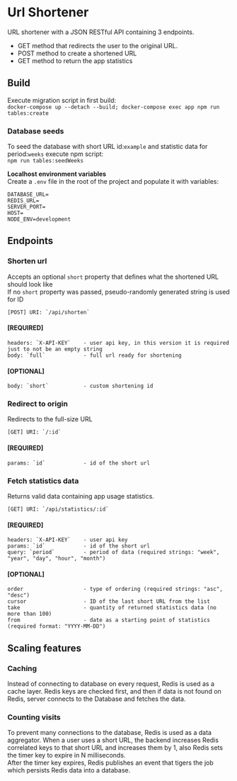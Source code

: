 # Url Shortener  
URL shortener with a JSON RESTful API containing 3 endpoints. 
- GET method that redirects the user to the original URL. 
- POST method to create a shortened URL
- GET method to return the app statistics

## Build  
Execute migration script in first build:  
`docker-compose up --detach --build; docker-compose exec app npm run tables:create`  

### Database seeds
To seed the database with short URL id:`example` and statistic data for period:`weeks` execute npm script:  
`npm run tables:seedWeeks`  

**Localhost environment variables**  
Create a `.env` file in the root of the project and populate it with variables:  
```
DATABASE_URL=
REDIS_URL=
SERVER_PORT=
HOST=
NODE_ENV=development
```

## Endpoints
### Shorten url 
Accepts an optional `short` property that defines what the shortened URL should look like  
If no `short` property was passed, pseudo-randomly generated string is used for ID
```
[POST] URI: `/api/shorten`  
```
#### [REQUIRED]  
```
headers: `X-API-KEY`    - user api key, in this version it is required just to not be an empty string
body: `full`            - full url ready for shortening
```

#### [OPTIONAL]  
```
body: `short`           - custom shortening id  
```

### Redirect to origin
Redirects to the full-size URL  

```
[GET] URI: `/:id`
```

#### [REQUIRED]  
```
params: `id`            - id of the short url    
```

### Fetch statistics data  
Returns valid data containing app usage statistics.  
```
[GET] URI: `/api/statistics/:id`  
```
#### [REQUIRED]  
```
headers: `X-API-KEY`    - user api key  
params: `id`            - id of the short url  
query: `period`         - period of data (required strings: "week", "year", "day", "hour", "month")  
```

#### [OPTIONAL]  
```
order                   - type of ordering (required strings: "asc", "desc")  
cursor                  - ID of the last short URL from the list  
take                    - quantity of returned statistics data (no more than 100)  
from                    - date as a starting point of statistics  (required format: "YYYY-MM-DD")  
```

## Scaling features
### Caching  
Instead of connecting to database on every request, Redis is used as a cache layer. Redis keys are checked first, and then if data is not found on Redis, server connects to the Database and fetches the data.  

### Counting visits  
To prevent many connections to the database, Redis is used as a data aggregator. When a user uses a short URL, the backend increases Redis correlated keys to that short URL and increases them by 1, also Redis sets the timer key to expire in N milliseconds.  
After the timer key expires, Redis publishes an event that tigers the job which persists Redis data into a database.